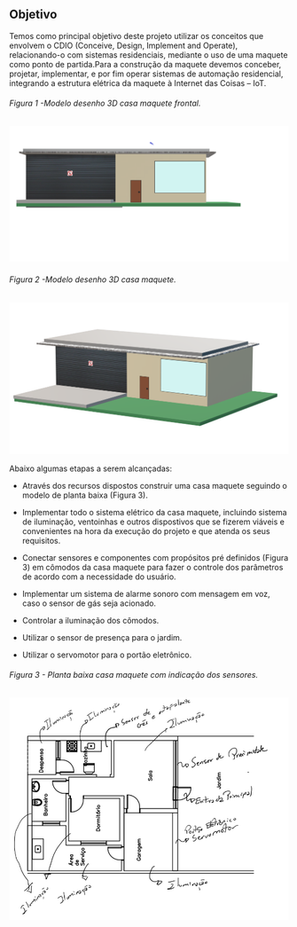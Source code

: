 ## Objetivo

Temos como principal objetivo deste projeto utilizar os conceitos que envolvem o CDIO (Conceive, Design, Implement and Operate), relacionando-o com sistemas residenciais, mediante o uso de uma maquete como ponto de partida.Para a construção da maquete devemos conceber, projetar, implementar, e por fim operar sistemas de automação residencial, integrando a estrutura elétrica da maquete à Internet das Coisas – IoT.


###### Figura 1 -Modelo desenho 3D casa maquete frontal.

![VISTA3DFRENTEMODELOCASA](./Imagens/maquetedesenho3dfrente.png) 

###### Figura 2 -Modelo desenho 3D casa maquete. 

![VISTA3DMODELOCASA](./Imagens/maquetedesenho3d.png) 

Abaixo algumas etapas a serem alcançadas:

* Através dos recursos dispostos construir uma casa maquete seguindo o modelo de planta baixa (Figura 3).  
* Implementar todo o sistema elétrico da casa maquete, incluindo sistema de iluminação, ventoinhas e outros dispostivos que se fizerem viáveis e convenientes
na hora da execução do projeto e que atenda os seus requisitos.  
* Conectar sensores e componentes com propósitos pré definidos (Figura 3) em cômodos da casa maquete para fazer o controle dos parâmetros de acordo com a 
necessidade do usuário. 
* Implementar um sistema de alarme sonoro com mensagem em voz, caso o sensor de gás seja acionado.

* Controlar a iluminação dos cômodos.

* Utilizar o sensor de presença para o jardim.

* Utilizar o servomotor para o portão eletrônico.

###### Figura 3 - Planta baixa casa maquete com indicação dos sensores.

![PLANTABAIXAMODELOCASASENSORES](./Imagens/modelomaquetecasasensores1.png) 
